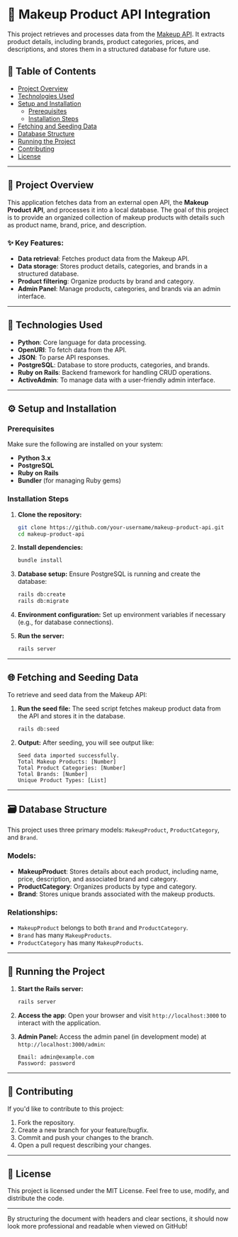 # 💄 Makeup Product API Integration

This project retrieves and processes data from the [Makeup API](http://makeup-api.herokuapp.com/api/v1/products.json). It extracts product details, including brands, product categories, prices, and descriptions, and stores them in a structured database for future use.

## 📖 Table of Contents
- [Project Overview](#project-overview)
- [Technologies Used](#technologies-used)
- [Setup and Installation](#setup-and-installation)
  - [Prerequisites](#prerequisites)
  - [Installation Steps](#installation-steps)
- [Fetching and Seeding Data](#fetching-and-seeding-data)
- [Database Structure](#database-structure)
- [Running the Project](#running-the-project)
- [Contributing](#contributing)
- [License](#license)

---

## 📝 Project Overview

This application fetches data from an external open API, the **Makeup Product API**, and processes it into a local database. The goal of this project is to provide an organized collection of makeup products with details such as product name, brand, price, and description.

### ✨ Key Features:
- **Data retrieval**: Fetches product data from the Makeup API.
- **Data storage**: Stores product details, categories, and brands in a structured database.
- **Product filtering**: Organize products by brand and category.
- **Admin Panel**: Manage products, categories, and brands via an admin interface.

---

## 🔧 Technologies Used
- **Python**: Core language for data processing.
- **OpenURI**: To fetch data from the API.
- **JSON**: To parse API responses.
- **PostgreSQL**: Database to store products, categories, and brands.
- **Ruby on Rails**: Backend framework for handling CRUD operations.
- **ActiveAdmin**: To manage data with a user-friendly admin interface.

---

## ⚙️ Setup and Installation

### Prerequisites
Make sure the following are installed on your system:
- **Python 3.x**
- **PostgreSQL**
- **Ruby on Rails**
- **Bundler** (for managing Ruby gems)

### Installation Steps

1. **Clone the repository:**
   ```bash
   git clone https://github.com/your-username/makeup-product-api.git
   cd makeup-product-api
   ```

2. **Install dependencies:**
   ```bash
   bundle install
   ```

3. **Database setup:**
   Ensure PostgreSQL is running and create the database:
   ```bash
   rails db:create
   rails db:migrate
   ```

4. **Environment configuration:**
   Set up environment variables if necessary (e.g., for database connections).

5. **Run the server:**
   ```bash
   rails server
   ```

---

## 🌐 Fetching and Seeding Data

To retrieve and seed data from the Makeup API:

1. **Run the seed file:**
   The seed script fetches makeup product data from the API and stores it in the database.
   ```bash
   rails db:seed
   ```

2. **Output:**
   After seeding, you will see output like:
   ```
   Seed data imported successfully.
   Total Makeup Products: [Number]
   Total Product Categories: [Number]
   Total Brands: [Number]
   Unique Product Types: [List]
   ```

---

## 🗃️ Database Structure

This project uses three primary models: `MakeupProduct`, `ProductCategory`, and `Brand`.

### Models:

- **MakeupProduct**: Stores details about each product, including name, price, description, and associated brand and category.
- **ProductCategory**: Organizes products by type and category.
- **Brand**: Stores unique brands associated with the makeup products.

### Relationships:

- `MakeupProduct` belongs to both `Brand` and `ProductCategory`.
- `Brand` has many `MakeupProducts`.
- `ProductCategory` has many `MakeupProducts`.

---

## 🚀 Running the Project

1. **Start the Rails server:**
   ```bash
   rails server
   ```

2. **Access the app**:
   Open your browser and visit `http://localhost:3000` to interact with the application.

3. **Admin Panel:**
   Access the admin panel (in development mode) at `http://localhost:3000/admin`:
   ```
   Email: admin@example.com
   Password: password
   ```

---

## 🤝 Contributing

If you'd like to contribute to this project:

1. Fork the repository.
2. Create a new branch for your feature/bugfix.
3. Commit and push your changes to the branch.
4. Open a pull request describing your changes.

---

## 📜 License

This project is licensed under the MIT License. Feel free to use, modify, and distribute the code.

---

By structuring the document with headers and clear sections, it should now look more professional and readable when viewed on GitHub!
